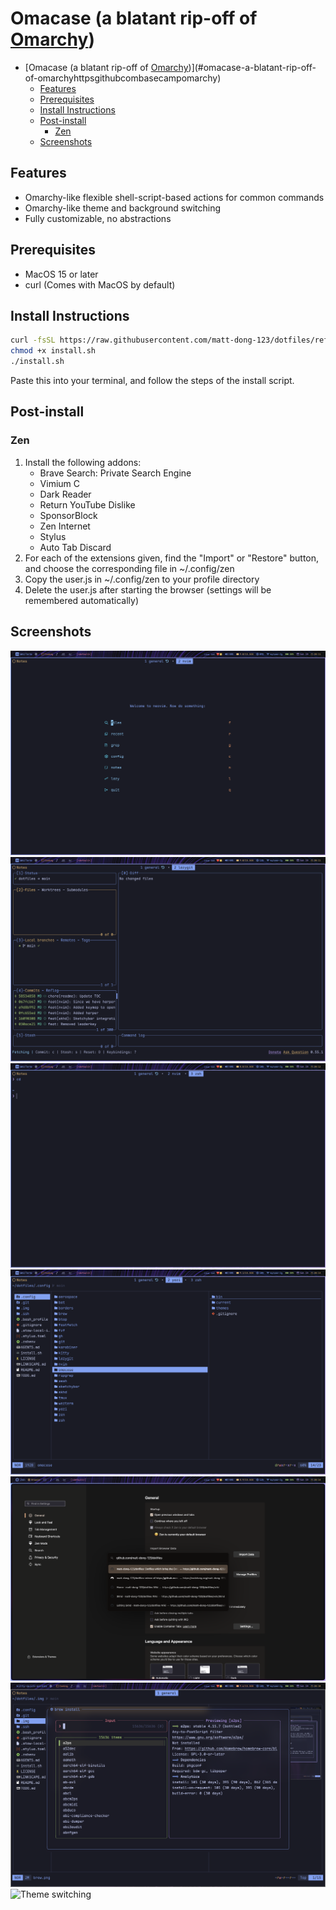 # Omacase (a blatant rip-off of [Omarchy](https://github.com/basecamp/omarchy))

<!--toc:start-->
- [Omacase (a blatant rip-off of [Omarchy](https://github.com/basecamp/omarchy))](#omacase-a-blatant-rip-off-of-omarchyhttpsgithubcombasecampomarchy)
  - [Features](#features)
  - [Prerequisites](#prerequisites)
  - [Install Instructions](#install-instructions)
  - [Post-install](#post-install)
    - [Zen](#zen)
  - [Screenshots](#screenshots)
<!--toc:end-->

## Features

- Omarchy-like flexible shell-script-based actions for common commands
- Omarchy-like theme and background switching
- Fully customizable, no abstractions

## Prerequisites

- MacOS 15 or later
- curl (Comes with MacOS by default)

## Install Instructions

``` bash
curl -fsSL https://raw.githubusercontent.com/matt-dong-123/dotfiles/refs/heads/main/install.sh
chmod +x install.sh
./install.sh
```

Paste this into your terminal, and follow the steps of the install
script.

## Post-install

### Zen

1. Install the following addons:
    - Brave Search: Private Search Engine
    - Vimium C
    - Dark Reader
    - Return YouTube Dislike
    - SponsorBlock
    - Zen Internet
    - Stylus
    - Auto Tab Discard
2. For each of the extensions given, find the "Import" or "Restore"
    button, and choose the corresponding file in ~/.config/zen
3. Copy the user.js in ~/.config/zen to your profile directory
4. Delete the user.js after starting the browser (settings will be
    remembered automatically)

## Screenshots

![Neovim](./.img/neovim.png)
![Lazygit](./.img/lazygit.png)
![Wezterm](./.img/wezterm.png)
![Yazi](./.img/yazi.png)
![Zen Browser](./.img/zen.png)
![Brew](./.img/brew.png)
![Theme switching](https://github.com/user-attachments/assets/ee54cd5a-f0c6-4bfa-8347-530d1a9ed99c)
